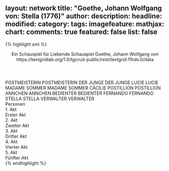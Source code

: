 layout: network
title: "Goethe, Johann Wolfgang von: Stella (1776)"
author:
description:
headline:
modified:
category:
tags:
imagefeature:
mathjax:
chart:
comments: true
featured: false
list: false
---
{% highlight xml %}
<?xml-model href="https://raw.githubusercontent.com/DLiNa/project/master/rules/lina.rnc"?><?xml-model href="https://raw.githubusercontent.com/DLiNa/project/master/rules/lina.sch"?>
<play xmlns="http://lina.digital">
  <header>
    <title>Stella</title>
    <subtitle>Ein Schauspiel für Liebende</subtitle>
    <genretitle>Schauspiel</genretitle>
    <author>Goethe, Johann Wolfgang von</author>
    <date type="print" when="1776"/>
    <date type="premiere" when="1776"/>
    <date type="written"/>
    <source>https://textgridlab.org/1.0/tgcrud-public/rest/textgrid:11hdv.0/data</source>
  </header>
  <personae>
    <character>
      <name>POSTMEISTERIN</name>
      <alias xml:id="postmeisterin">
        <name>POSTMEISTERIN</name>
      </alias>
    </character>
    <character>
      <name>DER JUNGE</name>
      <alias xml:id="der_junge">
        <name>DER JUNGE</name>
      </alias>
    </character>
    <character>
      <name>LUCIE</name>
      <alias xml:id="lucie">
        <name>LUCIE</name>
      </alias>
    </character>
    <character>
      <name>MADAME SOMMER</name>
      <alias xml:id="madame_sommer">
        <name>MADAME SOMMER</name>
      </alias>
      <alias xml:id="cäcilie">
        <name>CÄCILIE</name>
      </alias>
    </character>
    <character>
      <name>POSTILLION</name>
      <alias xml:id="postillion">
        <name>POSTILLION</name>
      </alias>
    </character>
    <character>
      <name>ANNCHEN</name>
      <alias xml:id="annchen">
        <name>ANNCHEN</name>
      </alias>
    </character>
    <character>
      <name>BEDIENTER</name>
      <alias xml:id="bedienter">
        <name>BEDIENTER</name>
      </alias>
    </character>
    <character>
      <name>FERNANDO</name>
      <alias xml:id="fernando">
        <name>FERNANDO</name>
      </alias>
    </character>
    <character>
      <name>STELLA</name>
      <alias xml:id="stella">
        <name>STELLA</name>
      </alias>
    </character>
    <character>
      <name>VERWALTER</name>
      <alias xml:id="verwalter">
        <name>VERWALTER</name>
      </alias>
    </character>
  </personae>
  <text>
    <div>
      <head>Personen</head>
    </div>
    <div>
      <head>1. Akt</head>
      <div>
        <head>Erster Akt</head>
        <sp who="#postmeisterin">
          <amount n="43" unit="speech_acts"/>
          <amount n="1148" unit="words"/>
          <amount n="26" unit="lines"/>
          <amount n="6185" unit="chars"/>
        </sp>
        <sp who="#der_junge">
          <amount n="1" unit="speech_acts"/>
          <amount n="2" unit="words"/>
          <amount n="1" unit="lines"/>
          <amount n="7" unit="chars"/>
        </sp>
        <sp who="#lucie">
          <amount n="40" unit="speech_acts"/>
          <amount n="737" unit="words"/>
          <amount n="24" unit="lines"/>
          <amount n="3938" unit="chars"/>
        </sp>
        <sp who="#madame_sommer">
          <amount n="25" unit="speech_acts"/>
          <amount n="442" unit="words"/>
          <amount n="17" unit="lines"/>
          <amount n="2553" unit="chars"/>
        </sp>
        <sp who="#postillion">
          <amount n="4" unit="speech_acts"/>
          <amount n="21" unit="words"/>
          <amount n="4" unit="lines"/>
          <amount n="124" unit="chars"/>
        </sp>
        <sp who="#annchen">
          <amount n="5" unit="speech_acts"/>
          <amount n="87" unit="words"/>
          <amount n="3" unit="lines"/>
          <amount n="447" unit="chars"/>
        </sp>
        <sp who="#bedienter">
          <amount n="2" unit="speech_acts"/>
          <amount n="16" unit="words"/>
          <amount n="2" unit="lines"/>
          <amount n="96" unit="chars"/>
        </sp>
        <sp who="#fernando">
          <amount n="26" unit="speech_acts"/>
          <amount n="556" unit="words"/>
          <amount n="23" unit="lines"/>
          <amount n="3084" unit="chars"/>
        </sp>
      </div>
    </div>
    <div>
      <head>2. Akt</head>
      <div>
        <head>Zweiter Akt</head>
        <sp who="#stella">
          <amount n="28" unit="speech_acts"/>
          <amount n="1648" unit="words"/>
          <amount n="8" unit="lines"/>
          <amount n="8717" unit="chars"/>
        </sp>
        <sp who="#bedienter">
          <amount n="3" unit="speech_acts"/>
          <amount n="25" unit="words"/>
          <amount n="3" unit="lines"/>
          <amount n="141" unit="chars"/>
        </sp>
        <sp who="#madame_sommer">
          <amount n="20" unit="speech_acts"/>
          <amount n="284" unit="words"/>
          <amount n="16" unit="lines"/>
          <amount n="1500" unit="chars"/>
        </sp>
        <sp who="#lucie">
          <amount n="15" unit="speech_acts"/>
          <amount n="155" unit="words"/>
          <amount n="12" unit="lines"/>
          <amount n="828" unit="chars"/>
        </sp>
      </div>
    </div>
    <div>
      <head>3. Akt</head>
      <div>
        <head>Dritter Akt</head>
        <sp who="#stella">
          <amount n="20" unit="speech_acts"/>
          <amount n="444" unit="words"/>
          <amount n="11" unit="lines"/>
          <amount n="2303" unit="chars"/>
        </sp>
        <sp who="#fernando">
          <amount n="59" unit="speech_acts"/>
          <amount n="1310" unit="words"/>
          <amount n="41" unit="lines"/>
          <amount n="7276" unit="chars"/>
        </sp>
        <sp who="#bedienter">
          <amount n="4" unit="speech_acts"/>
          <amount n="84" unit="words"/>
          <amount n="3" unit="lines"/>
          <amount n="467" unit="chars"/>
        </sp>
        <sp who="#verwalter">
          <amount n="14" unit="speech_acts"/>
          <amount n="338" unit="words"/>
          <amount n="7" unit="lines"/>
          <amount n="1933" unit="chars"/>
        </sp>
        <sp who="#madame_sommer">
          <amount n="14" unit="speech_acts"/>
          <amount n="878" unit="words"/>
          <amount n="3" unit="lines"/>
          <amount n="4895" unit="chars"/>
        </sp>
        <sp who="#cäcilie">
          <amount n="6" unit="speech_acts"/>
          <amount n="145" unit="words"/>
          <amount n="3" unit="lines"/>
          <amount n="772" unit="chars"/>
        </sp>
        <sp who="#lucie">
          <amount n="1" unit="speech_acts"/>
          <amount n="9" unit="words"/>
          <amount n="1" unit="lines"/>
          <amount n="54" unit="chars"/>
        </sp>
      </div>
    </div>
    <div>
      <head>4. Akt</head>
      <div>
        <head>Vierter Akt</head>
        <sp who="#stella">
          <amount n="32" unit="speech_acts"/>
          <amount n="1480" unit="words"/>
          <amount n="13" unit="lines"/>
          <amount n="7773" unit="chars"/>
        </sp>
        <sp who="#fernando">
          <amount n="22" unit="speech_acts"/>
          <amount n="271" unit="words"/>
          <amount n="16" unit="lines"/>
          <amount n="1434" unit="chars"/>
        </sp>
        <sp who="#annchen">
          <amount n="4" unit="speech_acts"/>
          <amount n="117" unit="words"/>
          <amount n="1" unit="lines"/>
          <amount n="674" unit="chars"/>
        </sp>
        <sp who="#lucie">
          <amount n="2" unit="speech_acts"/>
          <amount n="7" unit="words"/>
          <amount n="2" unit="lines"/>
          <amount n="33" unit="chars"/>
        </sp>
        <sp who="#cäcilie">
          <amount n="11" unit="speech_acts"/>
          <amount n="124" unit="words"/>
          <amount n="9" unit="lines"/>
          <amount n="677" unit="chars"/>
        </sp>
      </div>
    </div>
    <div>
      <head>5. Akt</head>
      <div>
        <head>Fünfter Akt</head>
        <sp who="#stella">
          <amount n="8" unit="speech_acts"/>
          <amount n="506" unit="words"/>
          <amount n="6" unit="lines"/>
          <amount n="2641" unit="chars"/>
        </sp>
        <sp who="#bedienter">
          <amount n="2" unit="speech_acts"/>
          <amount n="25" unit="words"/>
          <amount n="1" unit="lines"/>
          <amount n="138" unit="chars"/>
        </sp>
        <sp who="#fernando">
          <amount n="19" unit="speech_acts"/>
          <amount n="570" unit="words"/>
          <amount n="10" unit="lines"/>
          <amount n="3031" unit="chars"/>
        </sp>
        <sp who="#cäcilie">
          <amount n="20" unit="speech_acts"/>
          <amount n="942" unit="words"/>
          <amount n="10" unit="lines"/>
          <amount n="5049" unit="chars"/>
        </sp>
      </div>
    </div>
  </text>
</play>
{% endhighlight %}